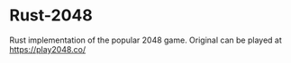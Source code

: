 # Rust-2048
Rust implementation of the popular 2048 game. Original can be played at https://play2048.co/
